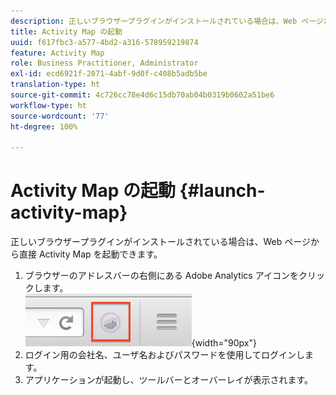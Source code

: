 ```yaml
---
description: 正しいブラウザープラグインがインストールされている場合は、Web ページから直接 Activity Map を起動できます。
title: Activity Map の起動
uuid: f617fbc3-a577-4bd2-a316-578959219874
feature: Activity Map
role: Business Practitioner, Administrator
exl-id: ecd6921f-2071-4abf-9d0f-c408b5adb5be
translation-type: ht
source-git-commit: 4c726cc78e4d6c15db70ab04b0319b0602a51be6
workflow-type: ht
source-wordcount: '77'
ht-degree: 100%

---
```


# Activity Map の起動 {#launch-activity-map}

正しいブラウザープラグインがインストールされている場合は、Web ページから直接 Activity Map を起動できます。

1. ブラウザーのアドレスバーの右側にある Adobe Analytics アイコンをクリックします。\
   ![](assets/an_icon.png){width=&quot;90px&quot;}
1. ログイン用の会社名、ユーザ名およびパスワードを使用してログインします。
1. アプリケーションが起動し、ツールバーとオーバーレイが表示されます。
